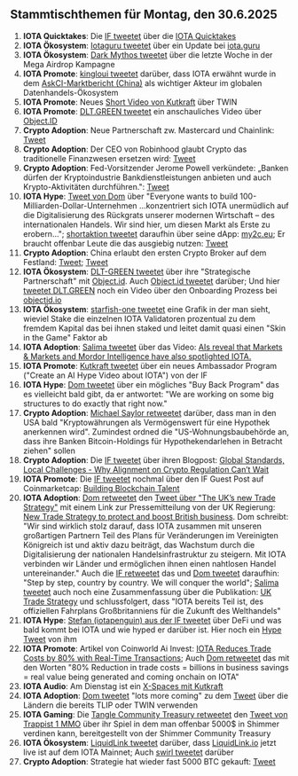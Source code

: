 ## Stammtischthemen für Montag, den 30.6.2025

1. **IOTA Quicktakes**: Die [IF tweetet](https://x.com/iota/status/1937073280273273309) über die [IOTA Quicktakes](https://x.com/iota/status/1937073280273273309)
2. **IOTA Ökosystem**: [Iotaguru tweetet](https://x.com/iota_guru/status/1937198220293410886) über ein Update bei [iota.guru](https://www.iota.guru/)
3. **IOTA Ökosystem**: [Dark Mythos tweetet](https://x.com/DarkMythosIOTA/status/1937809348610146438) über die letzte Woche in der Mega Airdrop Kampagne
4. **IOTA Promote**: [kingloui tweetet](https://x.com/kingloui96/status/1937189690538344822) darüber, dass IOTA erwähnt wurde in dem [AskCI-Marktbericht (China)](https://t.co/C1DOv8yswv) als wichtiger Akteur im globalen Datenhandels-Ökosystem
5. **IOTA Promote**: Neues [Short Video von Kutkraft](https://x.com/kutkraft/status/1937437627692839191) über TWIN
6. **IOTA Promote**: [DLT.GREEN tweetet](https://x.com/dlt_green/status/1937554725378851161) ein anschauliches Video über [Object.ID](objectid.io)
7. **Crypto Adoption**: Neue Partnerschaft zw.  Mastercard und Chainlink: [Tweet](https://x.com/WatcherGuru/status/1937534380164948047)
8. **Crypto Adoption**: Der CEO von Robinhood glaubt Crypto das traditionelle Finanzwesen ersetzen wird: [Tweet](https://x.com/Vivek4real_/status/1937543816510062616)
9. **Crypto Adoption**: Fed-Vorsitzender Jerome Powell verkündete: „Banken dürfen der Kryptoindustrie Bankdienstleistungen anbieten und auch Krypto-Aktivitäten durchführen.": [Tweet](https://x.com/BitcoinMagazine/status/1937530113127829951)
10. **IOTA Hype**: [Tweet von Dom](https://x.com/DomSchiener/status/1937501860501315843) über "Everyone wants to build 100-Milliarden-Dollar-Unternehmen ...konzentriert sich IOTA unermüdlich auf die Digitalisierung des Rückgrats unserer modernen Wirtschaft – des internationalen Handels. Wir sind hier, um diesen Markt als Erste zu erobern..."; [shortaktion tweetet](https://x.com/shortaktien/status/1937859217227923946) daraufhin über seine dApp: [my2c.eu](https://my2c.eu/); Er braucht offenbar Leute die das ausgiebig nutzen: [Tweet](https://x.com/shortaktien/status/1938247451133051141)
11. **Crypto Adoption**: China erlaubt den ersten Crypto Broker auf dem Festland: [Tweet](https://x.com/pete_rizzo_/status/1937805122433671466); [Tweet](https://x.com/pete_rizzo_/status/1939638295790543201)
12. **IOTA Ökosystem**: [DLT-GREEN tweetet](https://x.com/dlt_green/status/1938258666479665278) über ihre "Strategische Partnerschaft" mit [Object.id](https://x.com/ObjectID_io). Auch [Object.id tweetet](https://x.com/ObjectID_io/status/1938260280833937712) darüber; Und hier [tweetet DLT.GREEN](https://x.com/dlt_green/status/1937886558113206366) noch ein Video über den Onboarding Prozess bei [objectid.io](https://objectid.io/)
13. **IOTA Ökosystem**: [starfish-one tweetet](https://x.com/starfishoneiota/status/1937546536532983918) eine Grafik in der man sieht, wieviel Stake die einzelnen IOTA Validatoren prozentual zu dem fremdem Kapital das bei ihnen staked und leitet damit quasi einen "Skin in the Game" Faktor ab
14. **IOTA Adoption**: [Salima tweetet](https://x.com/Salimasbegum/status/1937628942095335520) über das Video: [AIs reveal that Markets & Markets and Mordor Intelligence have also spotlighted IOTA.](https://youtu.be/NDmEWXefgKUf)
15. **IOTA Promote**: [Kutkraft tweetet](https://x.com/kutkraft/status/1937732182409461891) über ein neues Ambassador Program ("Create an AI Hype Video about IOTA") von der IF
16. **IOTA Hype**: [Dom tweetet](https://x.com/DomSchiener/status/1937507803477778663) über ein mögliches "Buy Back Program" das es vielleicht bald gibt, da er antwortet: "We are working on some big structures to do exactly that right now." 
17. **Crypto Adoption**: [Michael Saylor retweetet](https://x.com/saylor/status/1937971156910285011) darüber, dass man in den USA bald "Kryptowährungen als Vermögenswert für eine Hypothek anerkennen wird". Zumindest ordned die "US-Wohnungsbaubehörde an, dass ihre Banken Bitcoin-Holdings für Hypothekendarlehen in Betracht ziehen" sollen
18. **Crypto Adoption**: Die [IF tweetet](https://x.com/iota/status/1938220711882965050) über ihren Blogpost: [Global Standards, Local Challenges - Why Alignment on Crypto Regulation Can’t Wait](https://blog.iota.org/iota-response-fsb/)
19. **IOTA Promote**: Die [IF tweetet](https://x.com/iota/status/1938583099413016577) nochmal über den IF Guest Post auf Coinmarketcap: [Building Blockchain Talent](https://coinmarketcap.com/community/articles/68513cb677d91954e4496b35/)
20. **IOTA Adoption**: [Dom retweetet](https://x.com/DomSchiener/status/1938698588739273024) den [Tweet über "The UK’s new Trade Strategy"](https://x.com/biztradegovuk/status/1938126350063227183) mit einem Link zur Pressemitteilung von der UK Regierung: [New Trade Strategy to protect and boost British business](https://www.gov.uk/government/news/new-trade-strategy-to-protect-and-boost-british-business). Dom schreibt: "Wir sind wirklich stolz darauf, dass IOTA zusammen mit unseren großartigen Partnern Teil des Plans für Veränderungen im Vereinigten Königreich ist und aktiv dazu beiträgt, das Wachstum durch die Digitalisierung der nationalen Handelsinfrastruktur zu steigern. Mit IOTA verbinden wir Länder und ermöglichen ihnen einen nahtlosen Handel untereinander." Auch die [IF retweetet](https://x.com/iota/status/1938686452600111449) das und [Dom tweetet](https://x.com/DomSchiener/status/1938696268051816557) daraufhin: "Step by step, country by country. We will conquer the world"; [Salima tweetet](https://x.com/Salimasbegum/status/1938701114884661677) auch noch eine Zusammenfassung über die Publikation: [UK Trade Strategy](https://www.gov.uk/government/publications/uk-trade-strategy) und schlussfolgert, dass "IOTA bereits Teil ist, des offiziellen Fahrplans Großbritanniens für die Zukunft des Welthandels"
21. **IOTA Hype**: [Stefan (iotapenguin) aus der IF tweetet](https://x.com/iota_penguin/status/1938883126207398238) über DeFi und was bald kommt bei IOTA und wie hyped er darüber ist. Hier noch ein [Hype Tweet](https://x.com/iota_penguin/status/1939318152732594501) von ihm
22. **IOTA Promote**: Artikel von Coinworld Ai Invest: [IOTA Reduces Trade Costs by 80% with Real-Time Transactions](https://www.ainvest.com/news/iota-reduces-trade-costs-80-real-time-transactions-2506/); Auch [Dom retweetet](https://x.com/DomSchiener/status/1938928886638948811) das mit den Worten "80% Reduction in trade costs = billions in business savings = real value being generated and coming onchain on IOTA"
23. **IOTA Audio**: Am Dienstag ist ein [X-Spaces mit Kutkraft](https://x.com/kutkraft/status/1939154991740264811)
24. **IOTA Adoption**: [Dom tweetet](https://x.com/DomSchiener/status/1939237564105314765) "lots more coming" zu dem [Tweet](https://x.com/VikEUNE/status/1938997601162141716) über die Ländern die bereits TLIP oder TWIN verwenden
25. **IOTA Gaming**: Die [Tangle Community Treasury retweetet](https://x.com/TangleTreasury/status/1939612096385384508) den [Tweet von Trappist 1 MMO](https://x.com/trappist1_mmo/status/1938979393445019970) über ihr Spiel in dem man offenbar 5000$ in Shimmer verdinen kann, bereitgestellt von der Shimmer Community Treasury
26. **IOTA Ökosystem**: [LiquidLink tweetet](https://x.com/Liquidlink_io/status/1939655141587816632) darüber, dass [LiquidLink.io](https://liquidlink.io/) jetzt live ist auf dem IOTA Mainnet; Auch [swirl tweetet](https://x.com/swirlstake/status/1939657648309170680) darüber
27. **Crypto Adoption**: Strategie hat wieder fast 5000 BTC gekauft: [Tweet](https://x.com/saylor/status/1939655936118808917)
